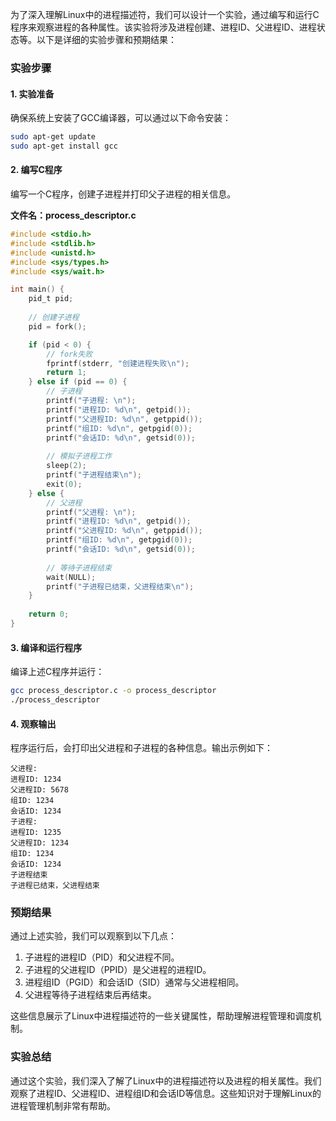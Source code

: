 为了深入理解Linux中的进程描述符，我们可以设计一个实验，通过编写和运行C程序来观察进程的各种属性。该实验将涉及进程创建、进程ID、父进程ID、进程状态等。以下是详细的实验步骤和预期结果：

### 实验步骤

#### 1. 实验准备
确保系统上安装了GCC编译器，可以通过以下命令安装：
```bash
sudo apt-get update
sudo apt-get install gcc
```

#### 2. 编写C程序
编写一个C程序，创建子进程并打印父子进程的相关信息。

**文件名：process_descriptor.c**

```c
#include <stdio.h>
#include <stdlib.h>
#include <unistd.h>
#include <sys/types.h>
#include <sys/wait.h>

int main() {
    pid_t pid;
    
    // 创建子进程
    pid = fork();

    if (pid < 0) {
        // fork失败
        fprintf(stderr, "创建进程失败\n");
        return 1;
    } else if (pid == 0) {
        // 子进程
        printf("子进程: \n");
        printf("进程ID: %d\n", getpid());
        printf("父进程ID: %d\n", getppid());
        printf("组ID: %d\n", getpgid(0));
        printf("会话ID: %d\n", getsid(0));
        
        // 模拟子进程工作
        sleep(2);
        printf("子进程结束\n");
        exit(0);
    } else {
        // 父进程
        printf("父进程: \n");
        printf("进程ID: %d\n", getpid());
        printf("父进程ID: %d\n", getppid());
        printf("组ID: %d\n", getpgid(0));
        printf("会话ID: %d\n", getsid(0));
        
        // 等待子进程结束
        wait(NULL);
        printf("子进程已结束，父进程结束\n");
    }
    
    return 0;
}
```

#### 3. 编译和运行程序
编译上述C程序并运行：
```bash
gcc process_descriptor.c -o process_descriptor
./process_descriptor
```

#### 4. 观察输出
程序运行后，会打印出父进程和子进程的各种信息。输出示例如下：

```
父进程: 
进程ID: 1234
父进程ID: 5678
组ID: 1234
会话ID: 1234
子进程: 
进程ID: 1235
父进程ID: 1234
组ID: 1234
会话ID: 1234
子进程结束
子进程已结束，父进程结束
```

### 预期结果

通过上述实验，我们可以观察到以下几点：
1. 子进程的进程ID（PID）和父进程不同。
2. 子进程的父进程ID（PPID）是父进程的进程ID。
3. 进程组ID（PGID）和会话ID（SID）通常与父进程相同。
4. 父进程等待子进程结束后再结束。

这些信息展示了Linux中进程描述符的一些关键属性，帮助理解进程管理和调度机制。

### 实验总结

通过这个实验，我们深入了解了Linux中的进程描述符以及进程的相关属性。我们观察了进程ID、父进程ID、进程组ID和会话ID等信息。这些知识对于理解Linux的进程管理机制非常有帮助。